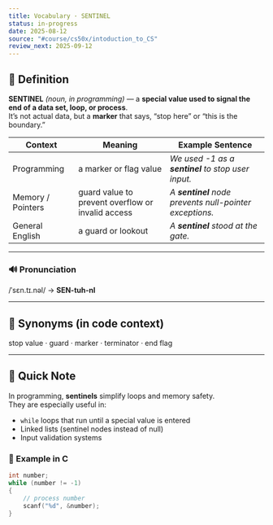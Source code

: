 ```yaml
---
title: Vocabulary · SENTINEL
status: in-progress
date: 2025-08-12
source: "#course/cs50x/intoduction_to_CS"
review_next: 2025-09-12
---
```


## 📖 Definition  
**SENTINEL** *(noun, in programming)* — a **special value used to signal the end of a data set, loop, or process**.  
It’s not actual data, but a **marker** that says, “stop here” or “this is the boundary.”

| Context | Meaning | Example Sentence |
|---------|---------|------------------|
| Programming | a marker or flag value | *We used -1 as a **sentinel** to stop user input.* |
| Memory / Pointers | guard value to prevent overflow or invalid access | *A **sentinel** node prevents null-pointer exceptions.* |
| General English | a guard or lookout | *A **sentinel** stood at the gate.* |

---

### 🔊 Pronunciation  
/ˈsɛn.tɪ.nəl/ → **SEN-tuh-nl**

---

## 🟰 Synonyms (in code context)  
stop value · guard · marker · terminator · end flag  

---

## 📝 Quick Note  
In programming, **sentinels** simplify loops and memory safety.  
They are especially useful in:

- `while` loops that run until a special value is entered  
- Linked lists (sentinel nodes instead of null)  
- Input validation systems  

### 🧠 Example in C  
```c
int number;
while (number != -1)
{
    // process number
    scanf("%d", &number);
}